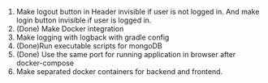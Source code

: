 1. Make logout button in Header invisible if user is not logged in. And make login button invisible if user is logged in.
2. (Done) Make Docker integration
3. Make logging with logback with gradle config
4. (Done)Run executable scripts for mongoDB
5. (Done) Use the same port for running application in browser after docker-compose
6. Make separated docker containers for backend and frontend.
